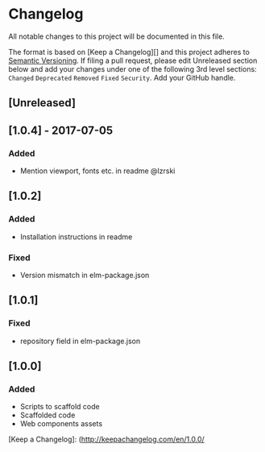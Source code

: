 # Changelog

All notable changes to this project will be documented in this file.

The format is based on [Keep a Changelog][] and this project adheres to [Semantic Versioning][]. If filing a pull request, please edit Unreleased section below and add your changes under one of the following 3rd level sections: `Changed` `Deprecated` `Removed` `Fixed` `Security`. Add your GitHub handle.

## [Unreleased]


## [1.0.4] - 2017-07-05

### Added

- Mention viewport, fonts etc. in readme @lzrski

## [1.0.2]

### Added
- Installation instructions in readme

### Fixed
- Version mismatch in elm-package.json

## [1.0.1]

### Fixed
- repository field in elm-package.json

## [1.0.0]

### Added
- Scripts to scaffold code
- Scaffolded code
- Web components assets

[Semantic Versioning]: http://semver.org/spec/v2.0.0.html
[Keep a Changelog]: (http://keepachangelog.com/en/1.0.0/
